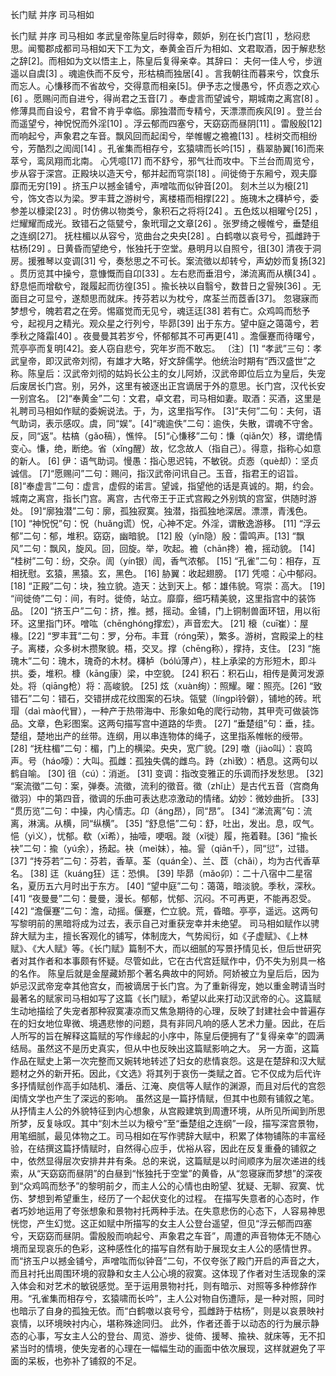 长门赋 并序 司马相如

长门赋 并序 司马相如 孝武皇帝陈皇后时得幸，颇妒，别在长门宫[1] ，愁闷悲思。闻蜀郡成都司马相如天下工为文，奉黄金百斤为相如、文君取酒，因于解悲愁之辞[2]。而相如为文以悟主上，陈皇后复得亲幸。其辞曰： 夫何一佳人兮，步逍遥以自虞[3] 。魂逾佚而不反兮，形枯槁而独居[4] 。言我朝往而暮来兮，饮食乐而忘人。心慊移而不省故兮，交得意而相亲[5]。伊予志之慢愚兮，怀贞悫之欢心[6] 。愿赐问而自进兮，得尚君之玉音[7] 。奉虚言而望诚兮，期城南之离宫[8] 。修薄具而自设兮，君曾不肯乎幸临。廓独潜而专精兮，天漂漂而疾风[9] 。登兰台而遥望兮，神怳怳而外淫[10] 。浮云郁而四塞兮，天窈窈而昼阴[11] 。雷殷殷[12] 而响起兮，声象君之车音。飘风回而起闺兮，举帷幄之襜襜[13] 。桂树交而相纷兮，芳酷烈之訚訚[14] 。孔雀集而相存兮，玄猿啸而长吟[15] ，翡翠胁翼[16]而来萃兮，鸾凤翔而北南。 心凭噫[17] 而不舒兮，邪气壮而攻中。下兰台而周览兮，步从容于深宫。正殿块以造天兮，郁并起而穹崇[18] 。间徙倚于东厢兮，观夫靡靡而无穷[19] 。挤玉户以撼金铺兮，声噌吰而似钟音[20]。 刻木兰以为榱[21] 兮，饰文杏以为梁。罗丰茸之游树兮，离楼梧而相撑[22] 。施瑰木之欂栌兮，委参差以槺梁[23] 。时仿佛以物类兮，象积石之将将[24] 。五色炫以相曜兮[25] ，烂耀耀而成光。致错石之瓴甓兮，象玳瑁之文章[26] 。张罗绮之幔帷兮，垂楚组之连纲[27]。 抚柱楣以从容兮，览曲台之央央[28] 。白鹤噭以哀号兮，孤雌跱于枯杨[29] 。日黄昏而望绝兮，怅独托于空堂。悬明月以自照兮，徂[30] 清夜于洞房。援雅琴以变调[31] 兮，奏愁思之不可长。案流徵以却转兮，声幼妙而复扬[32] 。贯历览其中操兮，意慷慨而自卬[33] 。左右悲而垂泪兮，涕流离而从横[34] 。舒息悒而增欷兮，蹝履起而彷徨[35] 。揄长袂以自翳兮，数昔日之諐殃[36] 。无面目之可显兮，遂颓思而就床。抟芬若以为枕兮，席荃兰而茝香[37]。 忽寝寐而梦想兮，魄若君之在旁。惕寤觉而无见兮，魂迋迋[38] 若有亡。众鸡鸣而愁予兮，起视月之精光。观众星之行列兮，毕昴[39] 出于东方。望中庭之蔼蔼兮，若季秋之降霜[40] 。夜曼曼其若岁兮，怀郁郁其不可再更[41] 。澹偃蹇而待曙兮，荒亭亭而复明[42]。妾人窃自悲兮，究年岁而不敢忘。 〔注〕[1] “孝武”三句：孝武皇帝，即汉武帝刘彻，有雄才大略，好文辞儒学。他统治时期有“西汉盛世”之称。陈皇后：汉武帝刘彻的姑妈长公主的女儿阿娇，汉武帝即位后立为皇后，失宠后废居长门宫。别，另外，这里有被逐出正宫谪居于外的意思。长门宫，汉代长安一别宫名。 [2]“奉黄金”二句：文君，卓文君，司马相如妻。取酒：买酒，这里是礼聘司马相如作赋的委婉说法。于，为，这里指写作。 [3]“夫何”二句：夫何，语气助词，表示感叹。虞，同“娱”。[4]“魂逾佚”二句：逾佚，失散，谓魂不守舍。反，同“返”。枯槁（gǎo稿），憔悴。 [5]“心慊移”二句：慊（qiǎn欠）移，谓绝情变心。慊，绝，断绝。省（xǐng醒）故，忆念故人（指自己）。得意，指称心如意的新人。 [6] 伊：语气助词。慢愚：指心思迟钝，不敏锐。贞悫（què却）：坚贞诚信。 [7]“愿赐问”二句：赐问，指汉武帝问讯自己。玉音，指君王的诏旨。 [8]“奉虚言”二句：虚言，虚假的诺言。望诚，指望他的话是真诚的。期，约会。城南之离宫，指长门宫。离宫，古代帝王于正式宫殿之外别筑的宫室，供随时游处。 [9]“廓独潜”二句：廓，孤独寂寞。独潜，指孤独地深居。漂漂，青浅色。 [10] “神怳怳”句：怳（huǎng谎）怳，心神不定。外淫，谓散逸游移。 [11] “浮云郁”二句：郁，堆积。窈窈，幽暗貌。 [12] 殷（yǐn隐）殷：雷鸣声。[13] “飘风”二句：飘风，旋风。回，回旋。举，吹起。襜（chān搀）襜，摇动貌。 [14] “桂树”二句：纷，交杂。訚（yín银）訚，香气浓郁。 [15] “孔雀”二句：相存，互相抚慰。玄猿，黑猿。玄，黑色。 [16] 胁翼：收起翅膀。 [17] 凭噫：心中郁闷。 [18] “正殿”二句：块，独立貌。造天：达到天上。郁：雄伟貌。穹崇：高大。 [19] “间徙倚”二句：间，有时。徙倚，站立。靡靡，细巧精美貌，这里指宫中的装饰品。 [20] “挤玉户”二句：挤，推。撼，摇动。金铺，门上铜制兽面环钮，用以衔环。这里指门环。噌吰（chēnghóng撑宏），声音宏大。 [21] 榱（cuī崔）：屋椽。[22] “罗丰茸”二句：罗，分布。丰茸（róng荣），繁多。游树，宫殿梁上的柱子。离楼，众多树木攒聚貌。梧，交叉。撑（chēng称），撑持，支住。 [23] “施瑰木”二句：瑰木，瑰奇的木材。欂栌（bólú薄卢），柱上承梁的方形短木，即斗拱。委，堆积。槺（kāng康）梁，中空貌。 [24] 积石：积石山，相传是黄河发源处。将（qiāng枪）将：高峻貌。 [25] 炫（xuàn绚）：照耀。曜：照亮。[26] “致错石”二句：错石，交错拼成花纹图案的石块。瓴甓（língpì铃僻），铺地的砖。玳瑁（daì mào代冒），一种产于热带海中、形象如龟的爬行动物，其甲壳可做装饰品。文章，色彩图案。这两句描写宫中道路的华贵。 [27] “垂楚组”句：垂，挂。楚组，楚地出产的丝带。连纲，用以串连物体的绳子，这里指系帷帐的绶带。 [28] “抚柱楣”二句：楣，门上的横梁。央央，宽广貌。[29] 噭（jiào叫）：哀鸣声。号（háo嚎）：大叫。孤雌：孤独失偶的雌鸟。跱（zhì致）：栖息。这两句以鹤自喻。 [30] 徂（cú）：消逝。 [31] 变调：指改变雅正的乐调而抒发愁思。 [32] “案流徵”二句：案，弹奏。流徵，流利的徵音。徵（zhǐ止）是古代五音（宫商角徵羽）中的第四音，徵调的乐曲可表达悲凉激动的情绪。幼妙：微妙曲折。 [33] “贯历览”二句：中操，内心情志。卬（áng昂），同“昂”。 [34] “涕流离”句：流离，淋漓。从横，同“纵横”。 [35] “舒息悒”二句：舒，吐出，发出。息，叹气。悒（yì义），忧郁。欷（xī希），抽噎，哽咽。蹝（xǐ徙）履，拖着鞋。[36] “揄长袂”二句：揄（yú余），扬起。袂（meì妹），袖。諐（qiān千），同“愆”，过错。 [37] “抟芬若”二句：芬若，香草。荃（quán全）、兰、茝（chǎi），均为古代香草名。 [38] 迋（kuáng狂）迋：恐惧。 [39] 毕昴（mǎo卯）：二十八宿中二星宿名，夏历五六月时出于东方。 [40] “望中庭”二句：蔼蔼，暗淡貌。季秋，深秋。 [41] “夜曼曼”二句：曼曼，漫长。郁郁，忧郁、沉闷。不可再更，不能再忍受。 [42] “澹偃蹇”二句：澹，动摇。偃蹇，伫立貌。荒，昏暗。亭亭，遥远。这两句写黎明前的黑暗将成为过去，表示自己对重获宠幸并未绝望。 司马相如赋作以骋辞大赋为主，擅长客观化的铺写，体制庞大，气势闳衍，如《子虚赋》、《上林赋》、《大人赋》等。《长门赋》篇制不大，而以细腻的写景抒情见长，但后世研究者对其作者和本事颇有怀疑。尽管如此，它在古代宫廷赋作中，仍不失为别具一格的名作。 陈皇后就是金屋藏娇那个著名典故中的阿娇。阿娇被立为皇后后，因为妒忌汉武帝宠幸其他宫女，而被谪居于长门宫。为了重新得宠，她以重金聘请当时最著名的赋家司马相如写了这篇《长门赋》，希望以此来打动汉武帝的心。这篇赋生动地描绘了失宠者那种寂寞凄凉而又焦急期待的心理，反映了封建社会中普遍存在的妇女地位卑微、境遇悲惨的问题，具有非同凡响的感人艺术力量。因此，在后人所写的旨在解释这篇赋的写作缘起的小序中，陈皇后便拥有了“复得亲幸”的圆满结局。虽然这不是历史真实，但从中也反映出这篇赋影响之大。 另一方面，这篇作品在赋史上第一次完整而又婉转地转述了妇女的悲情哀怨。这是在楚辞和汉大赋题材之外的新开拓。因此，《文选》将其列于哀伤一类赋之首。它不仅成为后代许多抒情赋创作高手如陆机、潘岳、江淹、庾信等人赋作的渊源，而且对后代的宫怨闺情文学也产生了深远的影响。 虽然这是一篇抒情赋，但其中也颇有铺叙之笔。从抒情主人公的外貌特征到内心想象，从宫殿建筑到周遭环境，从所见所闻到所思所梦，反复咏叹。其中“刻木兰以为榱兮”至“垂楚组之连纲”一段，描写深宫景物，用笔细腻，最见体物之工。司马相如在写作骋辞大赋中，积累了体物铺陈的丰富经验，在结撰这篇抒情赋时，自然得心应手，优裕从容，因此在反复重叠的铺叙之中，依然显得层次安排井井有条。总的来说，这篇赋是以时间顺序为层次递进的线索，从“天窈窈而昼阴”的白昼到“怅独托于空堂”的黄昏，从“忽寝寐而梦想”的深夜到“众鸡鸣而愁予”的黎明前夕，而主人公的心情也由盼望、犹疑、无聊、寂寞、忧伤、梦想到希望重生，经历了一个起伏变化的过程。 在描写失意者的心态时，作者巧妙地运用了夸张想象和景物衬托两种手法。在失意悲伤的心态下，人容易神思恍惚，产生幻觉。这正如赋中所描写的女主人公登台遥望，但见“浮云郁而四塞兮，天窈窈而昼阴。雷殷殷而响起兮、声象君之车音”，周遭的声音物体无不随心境而呈现哀乐的色彩，这种感性化的描写自然有助于展现女主人公的感情世界。而“挤玉户以撼金铺兮，声噌吰而似钟音”二句，不仅夸张了殿门开启的声音之大，而且衬托出周围环境的寂静和女主人公心境的寂寞。这体现了作者对生活现象的深入体会和对艺术的敏锐感觉。至于运用景物衬托，则有暗示、对照等多种修辞作用。“孔雀集而相存兮，玄猿啸而长吟”，主人公对物自伤遭际，是一种对照，同时也暗示了自身的孤独无依。而“白鹤噭以哀号兮，孤雌跱于枯杨”，则是以哀景映衬哀情，以环境映衬内心，堪称殊途同归。 此外，作者还善于以动态的行为展示静态的心事，写女主人公的登台、周览、游步、徙倚、援琴、揄袂、就床等，无不扣紧当时的情境，使失宠者的心理在一幅幅生动的画面中依次展现，这样就避免了平面的呆板，也弥补了铺叙的不足。 